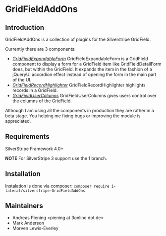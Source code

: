 # GridFieldAddOns

## Introduction

GridFieldAddOns is a collection of plugins for the Silverstripe GridField.

Currently there are 3 components:

- *[GridFieldExpandableForm](http://github.com/smindel/silverstripe-GridFieldAddOns/blob/master/docs/en/GridFieldExpandableForm.md)*
	GridFieldExpandableForm is a GridField component to display a form for a GridField item like GridFieldDetailForm does, but within the GridField. It expands the item in the fashion of a jQueryUI accordion effect instead of opening the form in the main part of the UI.
- *[GridFieldRecordHighlighter](http://github.com/smindel/silverstripe-GridFieldAddOns/blob/master/docs/en/GridFieldRecordHighlighter.md)*
	GridFieldRecordHighlighter highlights records in a GridField.
- *[GridFieldUserColumns](http://github.com/smindel/silverstripe-GridFieldAddOns/blob/master/docs/en/GridFieldUserColumns.md)*
	GridFieldUserColumns gives users control over the columns of the GridField.

Although I am using all the components in production they are rather in a beta stage. You helping me fixing bugs or improving the module is appreciated.

## Requirements

SilverStripe Framework 4.0+

**NOTE** For SilverStripe 3 support use the 1 branch.

## Installation

Instalation is done via composer: `composer require i-lateral/silverstripe-GridFieldAddOns`

## Maintainers

* Andreas Piening <piening at 3online dot de>
* Mark Anderson <mark at ilateral dot co dot uk>
* Morven Lewis-Everley <morven at ilateral dot co dot uk>